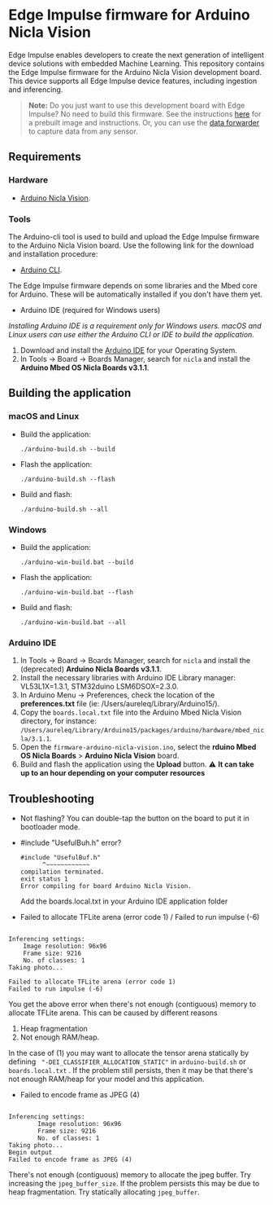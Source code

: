 # Edge Impulse firmware for Arduino Nicla Vision

Edge Impulse enables developers to create the next generation of intelligent device solutions with embedded Machine Learning. This repository contains the Edge Impulse firmware for the Arduino Nicla Vision development board. This device supports all Edge Impulse device features, including ingestion and inferencing.

> **Note:** Do you just want to use this development board with Edge Impulse? No need to build this firmware. See the instructions [here](https://docs.edgeimpulse.com/docs/development-platforms/officially-supported-mcu-targets/arduino-nicla-vision) for a prebuilt image and instructions. Or, you can use the [data forwarder](https://docs.edgeimpulse.com/docs/cli-data-forwarder) to capture data from any sensor.

## Requirements

### Hardware

* [Arduino Nicla Vision](https://store.arduino.cc/products/nicla-vision).

### Tools

The Arduino-cli tool is used to build and upload the Edge Impulse firmware to the Arduino Nicla Vision board. Use the following link for the download and installation procedure:

* [Arduino CLI](https://arduino.github.io/arduino-cli/installation/).

The Edge Impulse firmware depends on some libraries and the Mbed core for Arduino. These will be automatically installed if you don't have them yet.

* Arduino IDE (required for Windows users)

_Installing Arduino IDE is a requirement only for Windows users. macOS and Linux users can use either the Arduino CLI or IDE to build the application._

1. Download and install the [Arduino IDE](https://www.arduino.cc/en/software) for your Operating System.
1. In Tools -> Board -> Boards Manager, search for `nicla` and install the **Arduino Mbed OS Nicla Boards v3.1.1**.

## Building the application

###  macOS and Linux

* Build the application:

    ```
    ./arduino-build.sh --build
    ```

* Flash the application:

    ```
    ./arduino-build.sh --flash
    ```

* Build and flash:
    ```
    ./arduino-build.sh --all
    ```

###  Windows

* Build the application:

    ```
    ./arduino-win-build.bat --build
    ```

* Flash the application:

    ```
    ./arduino-win-build.bat --flash
    ```

* Build and flash:
    ```
    ./arduino-win-build.bat --all
    ```


### Arduino IDE

1. In Tools -> Board -> Boards Manager, search for `nicla` and install the (deprecated) **Arduino Nicla Boards v3.1.1**.
2. Install the necessary libraries with Arduino IDE Library manager: VL53L1X=1.3.1, STM32duino LSM6DSOX=2.3.0.
2. In Arduino Menu -> Preferences, check the location of the **preferences.txt** file (ie: /Users/aureleq/Library/Arduino15/).
3. Copy the `boards.local.txt` file into the Arduino Mbed Nicla Vision directory, for instance:
`/Users/aureleq/Library/Arduino15/packages/arduino/hardware/mbed_nicla/3.1.1`.
4. Open the `firmware-arduino-nicla-vision.ino`, select the **rduino Mbed OS Nicla Boards** > **Arduino Nicla Vision** board.
5. Build and flash the application using the **Upload** button. :warning: **It can take up to an hour depending on your computer resources**

## Troubleshooting

* Not flashing? You can double-tap the button on the board to put it in bootloader mode.

* #include "UsefulBuh.h" error?

    ```
    #include "UsefulBuf.h"
          ^~~~~~~~~~~~~
    compilation terminated.
    exit status 1
    Error compiling for board Arduino Nicla Vision.
    ```

    Add the boards.local.txt in your Arduino IDE application folder


* Failed to allocate TFLite arena (error code 1) / Failed to run impulse (-6)

```

Inferencing settings:
	Image resolution: 96x96
	Frame size: 9216
	No. of classes: 1
Taking photo...

Failed to allocate TFLite arena (error code 1)
Failed to run impulse (-6)
```

You get the above error when there's not enough (contiguous) memory to allocate TFLite arena. This can be caused by different reasons

1. Heap fragmentation
2. Not enough RAM/heap.

In the case of (1) you may want to allocate the tensor arena statically by defining ` "-DEI_CLASSIFIER_ALLOCATION_STATIC"` in `arduino-build.sh` or `boards.local.txt` . If the problem still persists, then it may be that there's not enough RAM/heap for your model and this application.

* Failed to encode frame as JPEG (4)

```

Inferencing settings:
        Image resolution: 96x96
        Frame size: 9216
        No. of classes: 1
Taking photo...
Begin output
Failed to encode frame as JPEG (4)
```

There's not enough (contiguous) memory to allocate the jpeg buffer. Try increasing the `jpeg_buffer_size`. If the problem persists this may be due to heap fragmentation. Try statically allocating `jpeg_buffer`.
